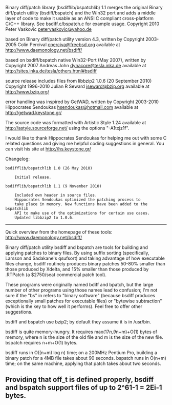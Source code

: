 Binary diff/patch library (bsdifflib/bspatchlib) 1.1 merges the original
Binary diff/patch utility (bsdiff/bspatch) and the Win32 port and adds a 
middle layer of code to make it usable as an ANSI C compliant 
cross-platform C/C++ library. See bsdiff.c/bspatch.c for example usage.
Copyright 2010 Peter Vaskovic <petervaskovic@yahoo.de>

based on Binary diff/patch utility version 4.3, written by 
Copyright 2003-2005 Colin Percival <cperciva@freebsd.org>
available at http://www.daemonology.net/bsdiff/

based on bsdiff/bspatch native Win32-Port (May 2007), written by 
Copyright 2007 Andreas John <dynacore@tesla.inka.de>
available at http://sites.inka.de/tesla/others.html#bsdiff

source release includes files from libbzip2 1.0.6 (20 September 2010)
Copyright 1996-2010 Julian R Seward <jseward@bzip.org>
available at http://www.bzip.org/

error handling was inspired by GetWAD, written by
Copyright 2003-2010 Hippocrates Sendoukas <hsendoukas@hotmail.com>
available at http://getwad.keystone.gr/

The source code was formatted with Artistic Style 1.24
available at http://astyle.sourceforge.net/
using the options "-A1txjz1f".

I would like to thank Hippocrates Sendoukas for helping me out with some
C related questions and giving me helpful coding suggestions in general.
You can visit his site at http://hs.keystone.gr/

Changelog:

    bsdifflib/bspatchlib 1.0 (26 May 2010)

        Initial release.

    bsdifflib/bspatchlib 1.1 (9 November 2010)

        Included own header in source files.
        Hippocrates Sendoukas optimized the patching process to 
        take place in memory. New functions have been added to the bspatchlib
        API to make use of the optimizations for certain use cases.
        Updated libbzip2 to 1.0.6.

-------------------------------------------------------------------------
Quick overview from the homepage of these tools:
http://www.daemonology.net/bsdiff/

Binary diff/patch utility
bsdiff and bspatch are tools for building and applying patches to binary
files. By using suffix sorting (specifically, Larsson and Sadakane's
qsufsort) and taking advantage of how executable files change, bsdiff
routinely produces binary patches 50-80% smaller than those produced by
Xdelta, and 15% smaller than those produced by .RTPatch (a $2750/seat
commercial patch tool). 

These programs were originally named bdiff and bpatch, but the large
number of other programs using those names lead to confusion; I'm not
sure if the "bs" in refers to "binary software" (because bsdiff produces
exceptionally small patches for executable files) or "bytewise
subtraction" (which is the key to how well it performs). Feel free to
offer other suggestions. 

bsdiff and bspatch use bzip2; by default they assume it is in /usr/bin. 

bsdiff is quite memory-hungry. It requires max(17*n,9*n+m)+O(1) bytes of
memory, where n is the size of the old file and m is the size of the new
file. bspatch requires n+m+O(1) bytes. 

bsdiff runs in O((n+m) log n) time; on a 200MHz Pentium Pro, building a
binary patch for a 4MB file takes about 90 seconds. bspatch runs in
O(n+m) time; on the same machine, applying that patch takes about two
seconds. 

Providing that off_t is defined properly, bsdiff and bspatch support
files of up to 2^61-1 = 2Ei-1 bytes.
-------------------------------------------------------------------------
